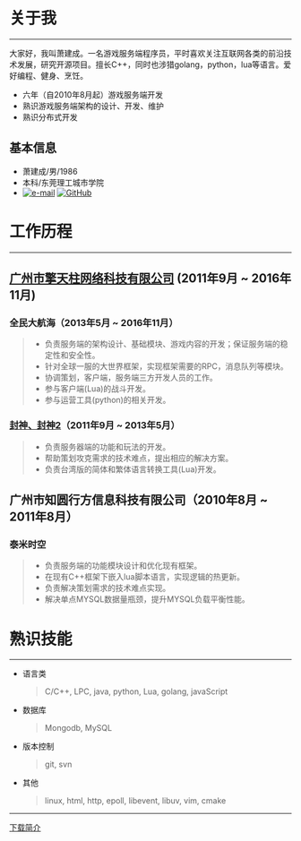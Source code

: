 # 关于我
---

大家好，我叫萧建成。一名游戏服务端程序员，平时喜欢关注互联网各类的前沿技术发展，研究开源项目。擅长C++，同时也涉猎golang，python，lua等语言。爱好编程、健身、烹饪。

* 六年（自2010年8月起）游戏服务端开发
* 熟识游戏服务端架构的设计、开发、维护
* 熟识分布式开发

## 基本信息

* 萧建成/男/1986
* 本科/东莞理工城市学院
* [![e-mail](http://about.xjc.me/icons/e-mail.png)](mailto:job@xjc.me)
[![GitHub](http://about.xjc.me/icons/GitHub.png)](https://github.com/as-xjc)

# 工作历程
---

## [广州市擎天柱网络科技有限公司](http://175game.com/) (2011年9月 ~ 2016年11月)

### 全民大航海（2013年5月 ~ 2016年11月）

> * 负责服务端的架构设计、基础模块、游戏内容的开发；保证服务端的稳定性和安全性。
> * 针对全球一服的大世界框架，实现框架需要的RPC，消息队列等模块。
> * 协调策划，客户端，服务端三方开发人员的工作。
> * 参与客户端(Lua)的战斗开发。
> * 参与运营工具(python)的相关开发。

### [封神、封神2](http://fs2.175game.com/)（2011年9月 ~ 2013年5月）

> * 负责服务器端的功能和玩法的开发。
> * 帮助策划攻克需求的技术难点，提出相应的解决方案。
> * 负责台湾版的简体和繁体语言转换工具(Lua)开发。

## 广州市知圆行方信息科技有限公司（2010年8月 ~ 2011年8月）

### 泰米时空

> * 负责服务端的功能模块设计和优化现有框架。
> * 在现有C++框架下嵌入lua脚本语言，实现逻辑的热更新。
> * 负责解决策划需求的技术难点实现。
> * 解决单点MYSQL数据量瓶颈，提升MYSQL负载平衡性能。

# 熟识技能
---

* 语言类

  > C/C++, LPC, java, python, Lua, golang, javaScript

* 数据库

  > Mongodb, MySQL

* 版本控制

  > git, svn

* 其他

  > linux, html, http, epoll, libevent, libuv, vim, cmake

---
[下载简介](http://about.xjc.me/index.md)
